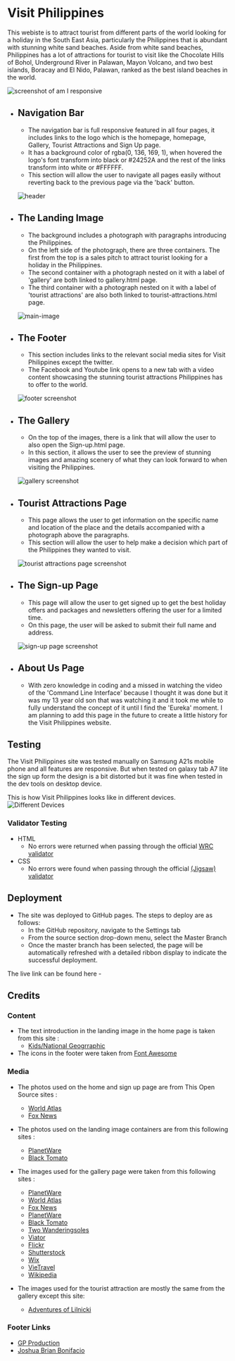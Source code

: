 # Visit Philippines

This webiste is to attract tourist from different parts of the world  looking for a holiday in the South East Asia, particularly the Philippines that is abundant with stunning white sand beaches.
Aside from white sand beaches, Philippines has a lot of attractions for tourist to visit like the Chocolate Hills of Bohol, Underground River in Palawan, Mayon Volcano, and two best islands, Boracay and El Nido, Palawan, ranked as the best island beaches in the world.

![screenshot of am I responsive](assets/images/responsive%20to%20smaller%20devices.png)

* ## Navigation Bar

   * The navigation bar is full responsive featured in all four pages, it includes links to the logo which is the homepage, homepage,
Gallery, Tourist Attractions and Sign Up page.
   * It has a background color of rgba(0, 136, 169, 1), when hovered the logo's font transform into black or #24252A and the rest of the links transform into white or #FFFFFF.
   * This section will allow the user to navigate all pages easily without reverting back to the previous page via the 'back' button.

   ![header](assets/images/navbar.png)

* ## The Landing Image

   * The background includes a photograph with paragraphs introducing the Philippines.
   * On the left side of the photograph, there are three containers. The first from the top is a sales pitch to attract tourist looking for a holiday in the Philippines.
   * The second container with a photograph nested on it with a label of 'gallery' are both linked to gallery.html page.
   * The third container  with a photograph nested on it with a label of 'tourist attractions' are also both linked to tourist-attractions.html page.

   ![main-image](assets/images/main-page.png)

* ## The Footer

   * This section includes links to the relevant social media sites for Visit Philippines except  the twitter.
   * The Facebook and Youtube link opens to a new tab with a video content showcasing the stunning tourist attractions Philippines has to offer to the world.

   ![footer screenshot](assets/images/footer.png)

* ## The Gallery

   * On the top of the images, there is a link that will allow the user to also open the Sign-up.html page.
   * In this section, it allows the user to see the preview of stunning images and amazing scenery of  what they can look forward to when visiting the Philippines.

   ![gallery screenshot](assets/images/gallery%20screenshot.png)

* ## Tourist Attractions Page

   * This page allows the user to get information on the specific  name and location of the place and the details accompanied with a photograph above the paragraphs.
   * This section will allow the user to help make a decision which part of the Philippines they wanted to visit.

   ![tourist attractions page screenshot](assets/images/tourist-attractions%20page.png)

* ## The Sign-up Page

   * This page will allow the user to get signed up to get the best holiday offers and packages and newsletters offering the user for a limited time.
   * On this page, the user will be asked to submit their full name and address.

   ![sign-up page screenshot](assets/images/Sign-up%20page.png)

* ## About Us Page

   * With zero knowledge in coding and a missed in watching the video of the 'Command Line Interface' because I thought it was done but it was my 13 year old son that was watching it and it took me while to fully understand the concept of it until I find the 'Eureka' moment. I am planning to add this page in the future to create a little history for the Visit Philippines website.

## Testing

The Visit Philippines site was tested manually on Samsung A21s mobile phone and all features are responsive. But when tested on galaxy tab A7 lite the sign up form the design is a bit distorted but it was fine when tested in the dev tools on desktop device.

This is how Visit Philippines looks like in different devices.
![Different Devices](assets/images/diff%20devices.png)

### Validator Testing

 * HTML
   * No errors were returned when passing through the official [WRC validator](https://validator.w3.org/)
 * CSS
   * No errors were found when passing through the official [(Jigsaw) validator](https://jigsaw.w3.org/css-validator/)

## Deployment
 
 * The site was deployed to GitHub pages. The steps to deploy are as follows:
   * In the GitHub repository, navigate to the Settings tab
   * From the source section drop-down menu, select the Master Branch
   * Once the master branch has been selected, the page will be automatically refreshed with a detailed ribbon display to indicate the successful deployment.

The live link can be found here - 

## Credits

### Content
  * The text introduction in the landing image in the home page is taken from this site :
    * [Kids/National Geogrraphic](https://kids.nationalgeographic.com/geography/countries/article/philippines)
  * The icons in the footer were taken from [Font Awesome](https://fontawesome.com/)

### Media

  * The photos used on the home and sign up page are from This Open Source sites :
    * [World Atlas](https://www.worldatlas.com/articles/top-10-tourist-attractions-in-the-philippines.html)
    * [Fox News](https://static.foxnews.com/foxnews.com/content/uploads/2019/01/BoracaySandCastleiStock.jpg)

  * The photos used on the landing image containers are from this following sites :
    * [PlanetWare](https://www.planetware.com/photos-large/PHI/philippines-albay-mayon-volcano.jpg)
    * [Black Tomato](https://images.blacktomato.com/2018/09/1500x1000-Empty-Beach-Phili-e1537524075315.jpg)

  * The images used for the gallery page were taken from this following sites :
    * [PlanetWare](https://www.planetware.com/photos-large/PHI/philippines-albay-mayon-volcano.jpg)
    * [World Atlas](https://www.worldatlas.com/articles/top-10-tourist-attractions-in-the-philippines.html)
    * [Fox News](https://static.foxnews.com/foxnews.com/content/uploads/2019/01/BoracaySandCastleiStock.jpg)
    * [PlanetWare](https://www.planetware.com/wpimages/2022/01/philippines-top-tourist-attractions-things-to-do-sugba-lagoon-siargao.jpg)
    * [Black Tomato](https://images.blacktomato.com/2018/09/1500x1000-Empty-Beach-Phili-e1537524075315.jpg)
    * [Two Wanderingsoles](https://www.twowanderingsoles.com/wp-content/uploads/2021/07/img_60ee6fee1c7fa.jpg)
    * [Viator](https://media.tacdn.com/media/attractions-splice-spp-674x446/07/6f/54/2e.jpg)
    * [Flickr](https://live.staticflickr.com/4201/34848074081_cb91e699e5_b.jpg)
    * [Shutterstock](https://images.takeshape.io/f276619a-5bdc-4e0e-8f60-a30aa55f8e9f/dev/0a8cac32-1291-4ca0-90c3-aa08faf778b1/shutterstock-terraces-op.jpg?auto=compress%2Cformat)
    * [Wix](https://static.wixstatic.com/media/88e7b1_b96edc1cf7ec46e7be6e61fee7e5c57d~mv2.jpg/v1/fill/w_720,h_480,al_c,q_90/file.jpg)
    * [VieTravel](https://media.vietravel.com/images/NewsPicture/boracay.jpg)
    * [Wikipedia](https://upload.wikimedia.org/wikipedia/commons/2/28/Chocolate_Hills_overview.JPG)

  * The images used for the tourist attraction are mostly the same from the gallery except this site:
    * [ Adventures of Lilnicki](https://adventuresoflilnicki.com/wp-content/uploads/2020/04/Cadlao-Lagoon-El-Nido-Palawan-Philippines.jpg)
    

### Footer Links
  * [GP Production](https://youtu.be/D2r0DEGr1I4)
  * [Joshua Brian Bonifacio](https://www.facebook.com/joshuabrianbonnifacio/videos/1955668431178694/)